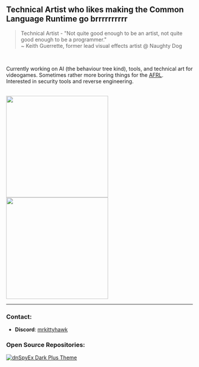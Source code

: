 ## Technical Artist who likes making the Common Language Runtime go brrrrrrrrrr

> Technical Artist - "Not quite good enough to be an artist, not quite good enough to be a programmer." <br/>
> ~ Keith Guerrette, former lead visual effects artist @ Naughty Dog

<br/>

Currently working on AI (the behaviour tree kind), tools, and technical art for videogames. Sometimes rather more boring things for the [AFRL](https://www.afrl.af.mil). <br>
Interested in security tools and reverse engineering.

<br/>

<!-- code for the wonderful github cards provided by Anurag Hazra @ https://github.com/anuraghazra/github-readme-stats#github-gist-pins -->
<a href="https://github.com/Mr-Kittyhawk">
  <img height=275 align="center" src="https://github-readme-stats-beta-virid.vercel.app/api?username=Mr-Kittyhawk&show_icons=true&theme=dark&hide_rank=true&include_all_commits=true&number_format=long&show=reviews,prs_merged_percentage" />
</a>
<a href="https://github.com/Mr-Kittyhawk">
  <img height=275 align="center" src="https://github-readme-stats-beta-virid.vercel.app/api/top-langs/?username=Mr-Kittyhawk&layout=donut&theme=dark&hide_title=false&size_weight=0.5&count_weight=0.5" />
</a>

---

### Contact:
- **Discord**: [mrkittyhawk](https://discord.com/users/230440842521870336)

<!-- snooping around are we? 
                               1.               
                               .7.        
                              .. :v                        
                             c:  .x                                      
                              i.::                                                   
                                :                                                                  
                               ..i..      
                              #MMMMM
                              QM  AM                       
                              9M  ZM
                              6M  AM
                              2M  ZMXWPP1.
                              OM  tMMMMMMMMMM:
                         .X#MMMM  ;MMMMMMMMMMMMv
                     cEMMMMMMMMM  @MMMMMMMMMMMMM@
               .n@MMMMMMMMMMMMMMMMMMMMMMMMMMMMMMMM
              MMMMMMMMMMMMMMMMMMMMMMMMMMMMMMMMMMMM.
              MM                                ;M.
              $M                                EM
              WMO$@@@@@@@@@@@@@@@@@@@@@@@@@@@@#0MM
              #M                                cM
              QM                                MM
              MM                                CMO
           .MMMM                                cMMMt
          1M0 6MMMMMMMMMMMMMMMMMMMMMMMMMMMMMMMMMMM iMM
         .M1  BM                                vM  ,Mc                                     
         1M   @M .............................. WM   M6
          MM  .A8QWWWWWWWWWWWWWWWWWWWWWWWWWWWW0Az2  #M
           MM                                      MM.
            @MMY                                 MME
              UMMMbi                        i8MMMt
                 C@MMMMMbt;;i.......i;XQMMMMMMt
                      ;ZMMMMMMMMMMMMMMM@A:.
                                        
-->

<!--
### My Favorite Areas of Programming (and how you can learn them too):
| <a href="https://gist.github.com/Mr-Kittyhawk/899affb185862e2a042cb0ef19bd7062"><img align="center" src="https://github-readme-stats.vercel.app/api/gist?id=899affb185862e2a042cb0ef19bd7062&theme=dark"/></a> | <a href="https://gist.github.com/Mr-Kittyhawk/5ceff6350d4b838c046292dc7762e7da"><img align="center" src="https://github-readme-stats.vercel.app/api/gist?id=5ceff6350d4b838c046292dc7762e7da&theme=dark" /></a> |

| ------------- | ------------- |
| <a href="https://gist.github.com/Mr-Kittyhawk/c557586e0354810cd33595e62c1624aa"><img align="center" src="https://github-readme-stats.vercel.app/api/gist?id=c557586e0354810cd33595e62c1624aa&theme=dark"/></a> |                |
-->
### Open Source Repositories:
[![dnSpyEx Dark Plus Theme](https://github-readme-stats-beta-virid.vercel.app/api/pin/?username=Mr-Kittyhawk&repo=dnSpy-Dark-Plus-Theme&theme=dark)](https://github.com/Mr-Kittyhawk/dnSpy-Dark-Plus-Theme)
